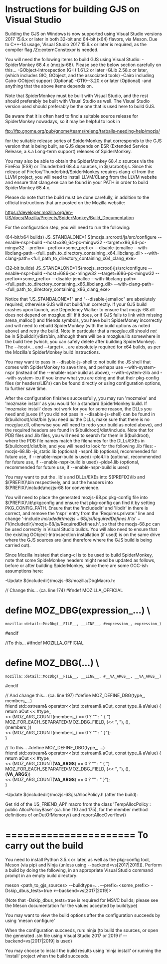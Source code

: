 Instructions for building GJS on Visual Studio
==============================================
Building the GJS on Windows is now supported using Visual Studio
versions 2017 15.6.x or later in both 32-bit and 64-bit (x64) flavors,
via Meson.  Due to C++-14 usage, Visual Studio 2017 15.6.x or later is
required, as the compiler flag /Zc:externConstexpr is needed.

You will need the following items to build GJS using Visual Studio:
-SpiderMonkey 68.4.x (mozjs-68).  Please see the below section carefully 
 on this...
-GObject-Introspection (G-I) 1.61.2 or later
-GLib 2.58.x or later, (which includes GIO, GObject, and the associated tools)
-Cairo including Cairo-GObject support (Optional)
-GTK+-3.20.x or later (Optional)
-and anything that the above items depends on.

Note that SpiderMonkey must be built with Visual Studio, and the rest
should preferably be built with Visual Studio as well.  The Visual 
Studio version used should preferably be the one that is used here
to build GJS.

Be aware that it is often hard to find a suitable source release for
SpiderMonkey nowadays, so it may be helpful to look in

ftp://ftp.gnome.org/pub/gnome/teams/releng/tarballs-needing-help/mozjs/

for the suitable release series of SpiderMonkey that corresponds to 
the GJS version that is being built, as GJS depends on ESR (Extended 
Service Release, a.k.a Long-term support) releases of SpiderMonkey.

You may also be able to obtain the SpiderMonkey 68.4.x sources via the
FireFox (ESR) or Thunderbird 68.4.x sources, in $(srcroot)/js.  Since
this release of Firefox/Thunderbird/SpiderMonkey requires clang-cl
from the LLVM project, you will need to install LLVM/CLang from the
LLVM website and ensure that clang.exe can be found in your PATH in
order to build SpiderMonkey 68.4.x.

Please do note that the build must be done carefully, in addition to the
official instructions that are posted on the Mozilla website:

https://developer.mozilla.org/en-US/docs/Mozilla/Projects/SpiderMonkey/Build_Documentation

For the configuration step, you will need to run the following:

(64-bit/x64 builds)
JS_STANDALONE=1 $(mozjs_srcroot)/js/src/configure --enable-nspr-build --host=x86_64-pc-mingw32 --target=x86_64-pc-mingw32 --prefix=--prefix=<some_prefix> --disable-jemalloc --with-libclang-path=<full_path_to_directory_containing_x64_libclang_dll> --with-clang-path=<full_path_to_directory_containing_x64_clang_exe>

(32-bit builds)
JS_STANDALONE=1 $(mozjs_srcroot)/js/src/configure --enable-nspr-build --host=i686-pc-mingw32 --target=i686-pc-mingw32 --prefix=<some_prefix> --disable-jemalloc --with-libclang-path=<full_path_to_directory_containing_x86_libclang_dll> --with-clang-path=<full_path_to_directory_containing_x86_clang_exe>

Notice that "JS_STANDALONE=1" and "--disable-jemalloc" are absolutely required,
otherwise GJS will not build/run correctly.  If your GJS build crashes upon
launch, use Depedency Walker to ensure that mozjs-68.dll does not depend on
mozglue.dll!  If it does, or if GJS fails to link with missing arena_malloc() and
friends symbols, you have built SpiderMoney incorrectly and will need to rebuild
SpiderMonkey (with the build options as noted above) and retry the build.
Note in particular that a mozglue.dll should *not* be in $(builddir)/dist/bin,
although there will be a mozglue.lib somewhere in the build tree (which, you can
safely delete after building SpiderMonkey).  The --host=... and --target=...
are absolutely required for x64 builds, as per the Mozilla's SpiderMonkey build
instructions.

You may want to pass in --disable-js-shell to not build the JS
shell that comes with SpiderMonkey to save time, and perhaps
use --with-system-nspr (instead of the --enable-nspr-build as
above), --with-system-zlib and --with-system-icu if you know
what you are doing and that their pkg-config files
(or headers/LIB's) can be found directly or using configuration 
options, to further save time.

After the configuration finishes successfully, you may run 'mozmake' and
'mozmake install' as you would for a standard SpiderMonkey build.  If
'mozmake install' does not work for you for some reason, the DLLs you 
need and js.exe (if you did not pass in --disable-js-shell) can be 
found in $(buildroot)/dist/bin (you need *all* the DLLs, make sure 
that there is no mozglue.dll, otherwise you will need to redo your 
build as noted above), and the required headers are found in
$(buildroot)/dist/include.  Note that for PDB files and .lib files, 
you will need to search for them in $(buildroot),
where the PDB file names match the filenames for the DLLs/EXEs in
$(buildroot)/dist/bin, and you will need to look for the following .lib files:
-mozjs-68.lib
-js_static.lib (optional)
-nspr4.lib (optional, recommended for future use, if --enable-nspr-build is used)
-plc4.lib (optional, recommended for future use, if --enable-nspr-build is used)
-plds4.lib (optional, recommended for future use, if --enable-nspr-build is used)

You may want to put the .lib's and DLLs/EXEs into $(PREFIX)\lib and 
$(PREFIX)\bin respectively, and put the headers into
$(PREFIX)\include\mozjs-68 for convenience.

You will need to place the generated mozjs-68.pc pkg-config file into
$(PREFIX)\lib\pkgconfig and ensure that pkg-config can find it by
setting PKG_CONFIG_PATH.  Ensure that the 'includedir' and 'libdir'
in there is correct, and remove the 'nspr' entry from the
'Requires.private:' line and change
'-include ${includedir}/mozjs-68/js/RequiredDefines.h' to
'-FI${includedir}/mozjs-68/js/RequiredDefines.h', so that the
mozjs-68.pc can be used correctly in Visual Studio builds.  You
will also need to ensure that the existing GObject-Introspection
installation (if used) is on the same drive where the GJS sources
are (and therefore where the GJS build is being carried out).

Since Mozilla insisted that clang-cl is to be used to build SpiderMonkey,
note that some SpideMonkey headers might need be updated as follows, before
or after building SpiderMonkey, since there are some GCC-ish assumptions
here:

-Update $(includedir)/mozjs-68/mozilla/DbgMacro.h:

// Change this... (ca. line 174)
#ifndef MOZILLA_OFFICIAL
#  define MOZ_DBG(expression_...) \
    mozilla::detail::MozDbg(__FILE__, __LINE__, #expression_, expression_)
#endif

//To this...
#ifndef MOZILLA_OFFICIAL
#  define MOZ_DBG(...) \
    mozilla::detail::MozDbg(__FILE__, __LINE__, #__VA_ARGS__, __VA_ARGS__)
#endif

// And change this... (ca. line 197)
#define MOZ_DEFINE_DBG(type_, members_...)                                   \
  friend std::ostream& operator<<(std::ostream& aOut, const type_& aValue) { \
    return aOut << #type_                                                    \
                << (MOZ_ARG_COUNT(members_) == 0 ? "" : " { ")               \
                       MOZ_FOR_EACH_SEPARATED(MOZ_DBG_FIELD, (<< ", "), (),  \
                                              (members_))                    \
                << (MOZ_ARG_COUNT(members_) == 0 ? "" : " }");               \
  }

// To this...
#define MOZ_DEFINE_DBG(type_, ...)                                   \
  friend std::ostream& operator<<(std::ostream& aOut, const type_& aValue) { \
    return aOut << #type_                                                    \
                << (MOZ_ARG_COUNT(__VA_ARGS__) == 0 ? "" : " { ")               \
                       MOZ_FOR_EACH_SEPARATED(MOZ_DBG_FIELD, (<< ", "), (),  \
                                              (__VA_ARGS__))                    \
                << (MOZ_ARG_COUNT(__VA_ARGS__) == 0 ? "" : " }");               \
  }


-Update $(includedir)/mozjs-68/js/AllocPolicy.h (after the build):

Get rid of the 'JS_FRIEND_API' macro from the class
'TempAllocPolicy : public AllocPolicyBase' (ca. line 110 and 175),
for the member method definitions of onOutOfMemory() and reportAllocOverflow()

======================
To carry out the build
======================
You need to install Python 3.5.x or later, as well as the
pkg-config tool, Meson (via pip) and Ninja (unless using
--backend=vs[2017|2019]).  Perform a build by doing the
following, in an appropriate Visual Studio command prompt
in an empty build directory:

meson <path_to_gjs_sources> --buildtype=... --prefix=<some_prefix> -Dskip_dbus_tests=true <--backend=vs[2017|2019]>

(Note that -Dskip_dbus_tests=true is required for MSVC builds; please
see the Meson documentation for the values accepted by buildtype)

You may want to view the build options after the configuration succeeds
by using 'meson configure'

When the configuration succeeds, run:
ninja
(to build the sources, or open the generated .sln file using
Visual Studio 2017 or 2019 if --backend=vs[2017|2019] is used)

You may choose to install the build results using 'ninja install'
or running the 'install' project when the build succeeds.
